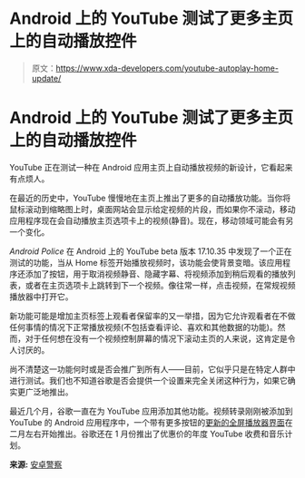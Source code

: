# Android 上的 YouTube 测试了更多主页上的自动播放控件

> 原文：<https://www.xda-developers.com/youtube-autoplay-home-update/>

# Android 上的 YouTube 测试了更多主页上的自动播放控件

YouTube 正在测试一种在 Android 应用主页上自动播放视频的新设计，它看起来有点烦人。

在最近的历史中，YouTube 慢慢地在主页上推出了更多的自动播放功能。当你将鼠标滚动到缩略图上时，桌面网站会显示给定视频的片段，而如果你不滚动，移动应用程序现在会自动播放主页选项卡上的视频(静音)。现在，移动领域可能会有另一个变化。

*Android Police* 在 Android 上的 YouTube beta 版本 17.10.35 中发现了一个正在测试的功能，当从 Home 标签开始播放视频时，该功能会使背景变暗。该应用程序还添加了按钮，用于取消视频静音、隐藏字幕、将视频添加到稍后观看的播放列表，或者在主页选项卡上跳转到下一个视频。像往常一样，点击视频，在常规视频播放器中打开它。

新功能可能是增加主页标签上观看者保留率的又一举措，因为它允许观看者在不做任何事情的情况下正常播放视频(不包括查看评论、喜欢和其他数据的功能)。然而，对于任何想在没有一个视频控制屏幕的情况下滚动主页的人来说，这肯定是令人讨厌的。

尚不清楚这一功能何时或是否会推广到所有人——目前，它似乎只是在特定人群中进行测试。我们也不知道谷歌是否会提供一个设置来完全关闭这种行为，如果它确实更广泛地推出。

最近几个月，谷歌一直在为 YouTube 应用添加其他功能。视频转录刚刚被添加到 YouTube 的 Android 应用程序中，一个带有更多按钮的[更新的全屏播放器界面](https://www.xda-developers.com/youtube-new-video-player-ui/)在二月左右开始推出。谷歌还在 1 月份推出了优惠价的年度 YouTube 收费和音乐计划。

**来源:** [安卓警察](https://www.androidpolice.com/youtube-has-found-a-way-to-make-in-feed-autoplay-more-obnoxious-than-ever/)